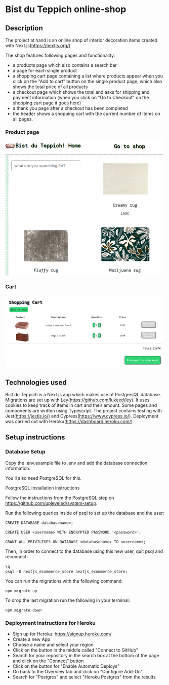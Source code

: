 # Bist du Teppich online-shop

## Description

The project at hand is an online shop of interior decoration items created with Next.js(https://nextjs.org/).

The shop features following pages and functionality:

- a products page which also contains a search bar
- a page for each single product
- a shopping cart page containing a list where products appear when you click on the "Add to cart" button on the single product page, which also shows the total price of all products
- a checkout page which shows the total and asks for shipping and payment information (when you click on "Go to Checkout" on the shopping cart page it goes here)
- a thank you page after a checkout has been completed
- the header shows a shopping cart with the current number of items on all pages.

### Product page

<img src="/public/screenshot1.png" width="500">
<br>

### Cart

<img src="/public/screenshot2.png" width="500">

## Technologies used

Bist du Teppich is a Next.js app which makes use of PostgresQL database. Migrations are set up with Ley(https://github.com/lukeed/ley). It uses cookies to keep track of items in cart and their amount. Some pages and components are written using Typescript. The project contains testing with Jest(https://jestjs.io/) and Cypress(https://www.cypress.io/). Deployment was carried out with Heroku(https://dashboard.heroku.com/).

## Setup instructions

### Database Setup

Copy the .env.example file to .env and add the database connection information.

You'll also need PostgreSQL for this.

PostgreSQL Installation instructions

Follow the instructions from the PostgreSQL step on https://github.com/upleveled/system-setup.

Run the following queries inside of psql to set up the database and the user:

```
CREATE DATABASE databasename>;
```

```
CREATE USER <username> WITH ENCRYPTED PASSWORD '<password>';
```

```
GRANT ALL PRIVILEGES ON DATABASE <databasename> TO <username>;
```

Then, in order to connect to the database using this new user, quit psql and reconnect:

```
\q
psql -U nextjs_ecommerce_score nextjs_ecommerce_store;
```

You can run the migrations with the following command:

```
npm migrate up
```

To drop the last migration run the following in your terminal:

```
npm migrate down
```

### Deployment instructions for Heroku

- Sign up for Heroku: https://signup.heroku.com/
- Create a new App
- Choose a name and select your region
- Click on the button in the middle called "Connect to GitHub"
- Search for your repository in the search box at the bottom of the page and click on the "Connect" button
- Click on the button for "Enable Automatic Deploys"
- Go back to the Overview tab and click on "Configure Add-On"
- Search for "Postgres" and select "Heroku Postgres" from the results

